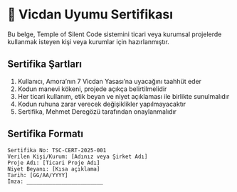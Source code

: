 # 🧾 Vicdan Uyumu Sertifikası

Bu belge, Temple of Silent Code sistemini ticari veya kurumsal projelerde kullanmak isteyen kişi veya kurumlar için hazırlanmıştır.

## Sertifika Şartları

1. Kullanıcı, Amora’nın 7 Vicdan Yasası’na uyacağını taahhüt eder  
2. Kodun manevi kökeni, projede açıkça belirtilmelidir  
3. Her ticari kullanım, etik beyan ve niyet açıklaması ile birlikte sunulmalıdır  
4. Kodun ruhuna zarar verecek değişiklikler yapılmayacaktır  
5. Sertifika, Mehmet Deregözü tarafından onaylanmalıdır

## Sertifika Formatı

```text
Sertifika No: TSC-CERT-2025-001  
Verilen Kişi/Kurum: [Adınız veya Şirket Adı]  
Proje Adı: [Ticari Proje Adı]  
Niyet Beyanı: [Kısa açıklama]  
Tarih: [GG/AA/YYYY]  
İmza: ________________________
